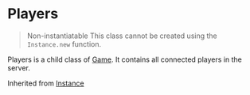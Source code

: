 # Players
> Non-instantiatable
> This class cannot be created using the `Instance.new` function.

Players is a child class of [Game](../Game). It contains all connected players in the server.

Inherited from [Instance](../Instance)